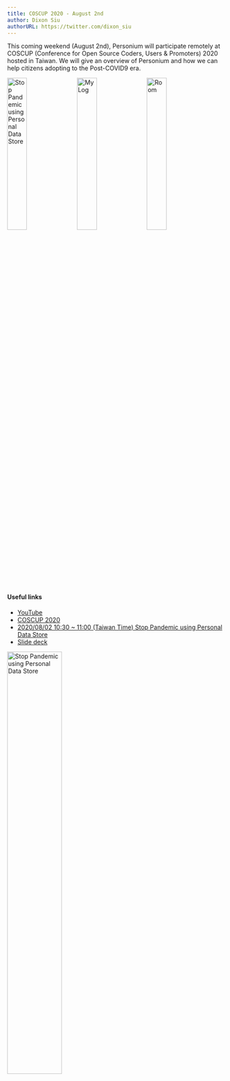 ```yaml
---
title: COSCUP 2020 - August 2nd
author: Dixon Siu
authorURL: https://twitter.com/dixon_siu
---
```

This coming weekend (August 2nd), Personium will participate remotely at COSCUP (Conference for Open Source Coders, Users & Promoters) 2020 hosted in Taiwan. We will give an overview of Personium and how we can help citizens adopting to the Post-COVID9 era.

<div style="display: inline">
<img
  style="margin-right: 10px;"
  src="/images/news/COSCUP-2020-Personium.jpg"
  width="30%"
  title="Stop Pandemic using Personal Data Store"
/><img
  style="margin-right: 10px;"
  src="/images/news/COSCUP-2020-MyLog.jpg"
  width="30%"
  title="MyLog"
/><img
  src="/images/news/COSCUP-2020-Room.jpg"
  width="30%"
  title="Room"
/></div>  

<!--truncate-->

#### Useful links  
- [YouTube](https://bit.ly/COSCUP-2020-PDS-YouTube)  
- [COSCUP 2020](https://coscup.org/2020/en)  
- [2020/08/02 10:30 ~ 11:00 (Taiwan Time) Stop Pandemic using Personal Data Store](https://coscup.org/2020/zh-TW/agenda/T9MZC9)  
- [Slide deck](https://bit.ly/COSCUP-2020-PDS)  
<a href="https://bit.ly/COSCUP-2020-PDS" target="_blank">
  <img
    src="/images/news/Stop-Pandemic-using-Personal-Data-Store.png"
    width="50%"
    title="Stop Pandemic using Personal Data Store"
  />
</a>



